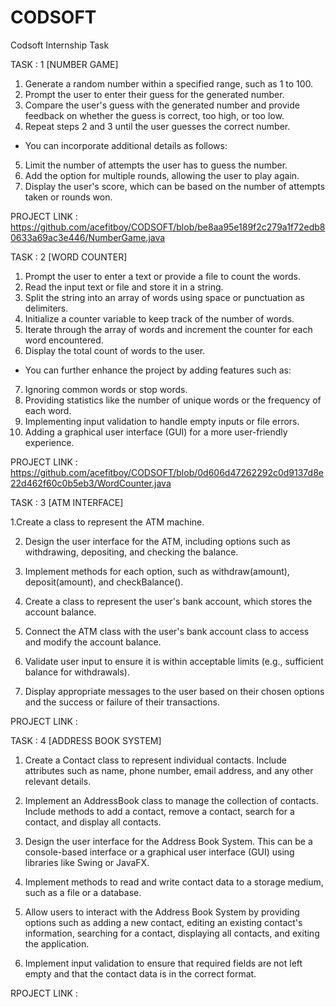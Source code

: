 # CODSOFT
Codsoft Internship Task

TASK : 1 [NUMBER GAME]

1. Generate a random number within a specified range, such as 1 to 100.
2. Prompt the user to enter their guess for the generated number.
3. Compare the user's guess with the generated number and provide feedback on whether the guess
is correct, too high, or too low.
4. Repeat steps 2 and 3 until the user guesses the correct number.

* You can incorporate additional details as follows:

5. Limit the number of attempts the user has to guess the number.
6. Add the option for multiple rounds, allowing the user to play again.
7. Display the user's score, which can be based on the number of attempts taken or rounds won.

PROJECT LINK :  https://github.com/acefitboy/CODSOFT/blob/be8aa95e189f2c279a1f72edb80633a69ac3e446/NumberGame.java

TASK : 2 [WORD COUNTER]

1. Prompt the user to enter a text or provide a file to count the words.
2. Read the input text or file and store it in a string.
3. Split the string into an array of words using space or punctuation as delimiters.
4. Initialize a counter variable to keep track of the number of words.
5. Iterate through the array of words and increment the counter for each word encountered.
6. Display the total count of words to the user.

* You can further enhance the project by adding features such as:

7. Ignoring common words or stop words.
8. Providing statistics like the number of unique words or the frequency of each word.
9. Implementing input validation to handle empty inputs or file errors.
10. Adding a graphical user interface (GUI) for a more user-friendly experience.

PROJECT LINK : https://github.com/acefitboy/CODSOFT/blob/0d606d47262292c0d9137d8e22d462f60c0b5eb3/WordCounter.java

TASK : 3 [ATM INTERFACE]

1.Create a class to represent the ATM machine.

2. Design the user interface for the ATM, including options such as withdrawing, depositing, and
checking the balance.

3. Implement methods for each option, such as withdraw(amount), deposit(amount), and
checkBalance().

4. Create a class to represent the user's bank account, which stores the account balance.
  
5. Connect the ATM class with the user's bank account class to access and modify the account
balance.
6. Validate user input to ensure it is within acceptable limits (e.g., sufficient balance for withdrawals).
7. Display appropriate messages to the user based on their chosen options and the success or failure
of their transactions.

PROJECT LINK :  

TASK : 4 [ADDRESS BOOK SYSTEM]

1. Create a Contact class to represent individual contacts. Include attributes such as name, phone
number, email address, and any other relevant details.

2. Implement an AddressBook class to manage the collection of contacts. Include methods to add a
contact, remove a contact, search for a contact, and display all contacts.

3. Design the user interface for the Address Book System. This can be a console-based interface or a
graphical user interface (GUI) using libraries like Swing or JavaFX.

4. Implement methods to read and write contact data to a storage medium, such as a file or a
database.

5. Allow users to interact with the Address Book System by providing options such as adding a new
contact, editing an existing contact's information, searching for a contact, displaying all contacts, and
exiting the application.

6. Implement input validation to ensure that required fields are not left empty and that the contact
data is in the correct format.

RPOJECT LINK : 
